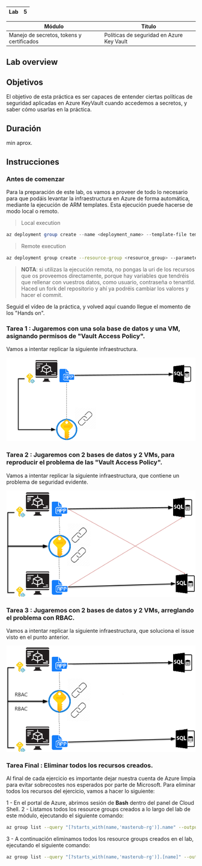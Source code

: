 
| Lab |  5  |
| --  | -- |

| Módulo | Título | 
| --  | -- |
| Manejo de secretos, tokens y certificados | Políticas de seguridad en Azure Key Vault |

## Lab overview

## Objetivos
El objetivo de esta práctica es ser capaces de entender ciertas políticas de seguridad aplicadas en Azure KeyVault cuando accedemos a secretos, y saber cómo usarlas en la práctica.

## Duración
 min aprox.

## Instrucciones

### Antes de comenzar

Para la preparación de este lab, os vamos a proveer de todo lo necesario para que podáis levantar la infraestructura en Azure de forma automática, mediante la ejecución de ARM templates. Esta ejecución puede hacerse de modo local o remoto.

> Local execution

```powershell
az deployment group create --name <deployment_name> --template-file template.json --parameters parameters.json --resource-group <resource_grousp>
```

> Remote execution

```bash
az deployment group create --resource-group <resource_group> --parameters <github_raw_uri> --template-uri <github_raw_uri>
```

> **NOTA**: si utilizas la ejecución remota, no pongas la uri de los recursos que os proveemos directamente, porque hay variables que tendréis que rellenar con vuestros datos, como usuario, contraseña o tenantId. Haced un fork del repositorio y ahí ya podréis cambiar los valores y hacer el commit.

Seguid el vídeo de la práctica, y volved aquí cuando llegue el momento de los "Hands on".

### Tarea 1 : Jugaremos con una sola base de datos y una VM, asignando permisos de "Vault Access Policy".

Vamos a intentar replicar la siguiente infraestructura.

![1_db_1_vm](../../Recursos/2%20-%20Seguridad%20en%20el%20cloud/lab5_1_db_1_vm.png)


### Tarea 2 : Jugaremos con 2 bases de datos y 2 VMs, para reproducir el problema de las "Vault Access Policy".

Vamos a intentar replicar la siguiente infraestructura, que contiene un problema de seguridad evidente.

![2_db_2_vms_issue](../../Recursos/2%20-%20Seguridad%20en%20el%20cloud/lab5_2_db_2_vms_issue.png)

### Tarea 3 : Jugaremos con 2 bases de datos y 2 VMs, arreglando el problema con RBAC.

Vamos a intentar replicar la siguiente infraestructura, que soluciona el issue visto en el punto anterior.

![2_db_2_vms_rbac](../../Recursos/2%20-%20Seguridad%20en%20el%20cloud/lab5_2_db_2_vms_rbac.png)


### Tarea Final : Eliminar todos los recursos creados.

Al final de cada ejercicio es importante dejar nuestra cuenta de Azure limpia para evitar sobrecostes nos esperados por parte de Microsoft.
Para eliminar todos los recursos del ejercicio, vamos a hacer lo siguiente:

1 - En el portal de Azure, abrimos sesión de **Bash** dentro del panel de Cloud Shell.
2 - Listamos todos los resource groups creados a lo largo del lab de este módulo, ejecutando el siguiente comando:
```bash
az group list --query "[?starts_with(name,'masterub-rg')].name" --output tsv
```
3 - A continuación eliminamos todos los resource groups creados en el lab, ejecutando el siguiente comando:
```bash
az group list --query "[?starts_with(name,'masterub-rg')].[name]" --output tsv | xargs -L1 bash -c 'az group delete --name $0 --no-wait --yes'
```
